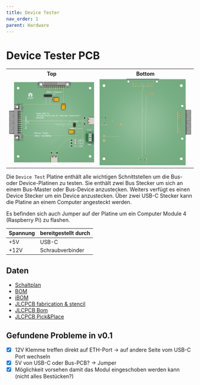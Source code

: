 ```yaml
---
title: Device Tester
nav_order: 1
parent: Hardware
---
```


# Device Tester PCB

<table>
  <tr><th>Top</th><th>Bottom</th></tr>
  <tr>
    <td><img src="main-3D_top.png?dummy={{ site.data['hash'] }}" alt="top" /></td>
    <td><img src="main-3D_bottom.png?dummy={{ site.data['hash'] }}" alt="bottom" /></td>
  </tr>
</table>

Die `Device Test` Platine enthält alle wichtigen Schnittstellen um die Bus- oder Device-Platinen zu testen.
Sie enthält zwei Bus Stecker um sich an einem Bus-Master oder Bus-Device anzustecken. Weiters verfügt es einen Device Stecker um ein Device anzustecken.
Über zwei USB-C Stecker kann die Platine an einem Computer angesteckt werden.

Es befinden sich auch Jumper auf der Platine um ein Computer Module 4 (Raspberry Pi) zu flashen.

| Spannung | bereitgestellt durch |
| -------- | -------------------- |
|      +5V |                USB-C |
|     +12V |     Schraubverbinder |

## Daten

- [Schaltplan](main-schematic.pdf)
- [BOM](main-bom.html)
- [iBOM](main-ibom.html)
- [JLCPCB fabrication & stencil](JLCPCB/main-_JLCPCB_compress.zip)
- [JLCPCB Bom](JLCPCB/main_bom_jlc.csv)
- [JLCPCB Pick&Place](JLCPCB/main_cpl_jlc.csv)

## Gefundene Probleme in v0.1

- [X] 12V Klemme treffen direkt auf ETH-Port -> auf andere Seite vom USB-C Port wechseln
- [X] 5V von USB-C oder Bus-PCB? -> Jumper
- [X] Möglichkeit vorsehen damit das Modul eingeschoben werden kann (nicht alles Bestücken?)
